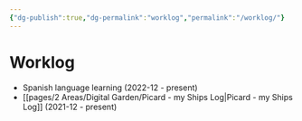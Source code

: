 ```yaml
---
{"dg-publish":true,"dg-permalink":"worklog","permalink":"/worklog/"}
---
```



# Worklog

- Spanish language learning (2022-12 - present)
- [[pages/2 Areas/Digital Garden/Picard - my Ships Log\|Picard - my Ships Log]] (2021-12 - present)


